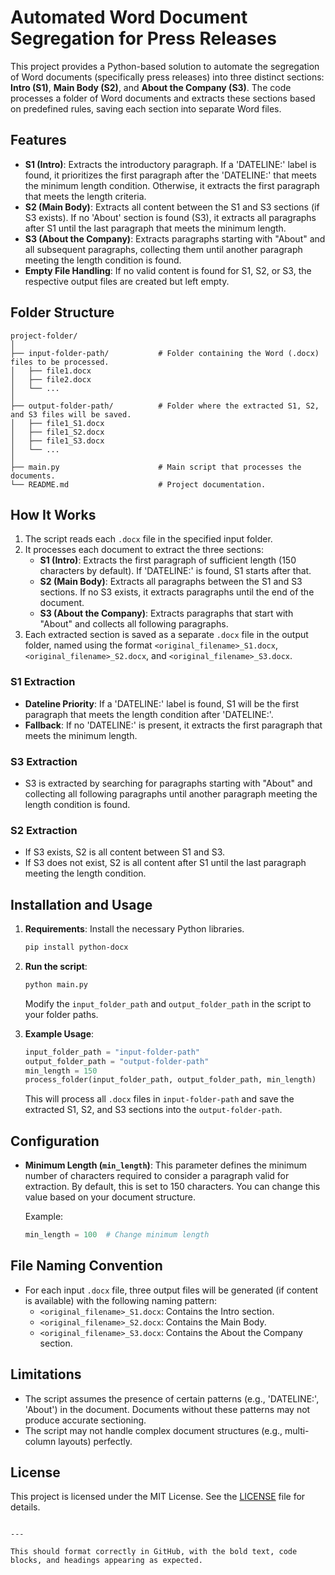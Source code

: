 # Automated Word Document Segregation for Press Releases

This project provides a Python-based solution to automate the segregation of Word documents (specifically press releases) into three distinct sections: **Intro (S1)**, **Main Body (S2)**, and **About the Company (S3)**. The code processes a folder of Word documents and extracts these sections based on predefined rules, saving each section into separate Word files.

## Features

- **S1 (Intro)**: Extracts the introductory paragraph. If a 'DATELINE:' label is found, it prioritizes the first paragraph after the 'DATELINE:' that meets the minimum length condition. Otherwise, it extracts the first paragraph that meets the length criteria.
- **S2 (Main Body)**: Extracts all content between the S1 and S3 sections (if S3 exists). If no 'About' section is found (S3), it extracts all paragraphs after S1 until the last paragraph that meets the minimum length.
- **S3 (About the Company)**: Extracts paragraphs starting with "About" and all subsequent paragraphs, collecting them until another paragraph meeting the length condition is found.
- **Empty File Handling**: If no valid content is found for S1, S2, or S3, the respective output files are created but left empty.

## Folder Structure

```plaintext
project-folder/
│
├── input-folder-path/           # Folder containing the Word (.docx) files to be processed.
│   ├── file1.docx
│   ├── file2.docx
│   └── ...
│
├── output-folder-path/          # Folder where the extracted S1, S2, and S3 files will be saved.
│   ├── file1_S1.docx
│   ├── file1_S2.docx
│   ├── file1_S3.docx
│   └── ...
│
├── main.py                      # Main script that processes the documents.
└── README.md                    # Project documentation.
```

## How It Works

1. The script reads each `.docx` file in the specified input folder.
2. It processes each document to extract the three sections:
    - **S1 (Intro)**: Extracts the first paragraph of sufficient length (150 characters by default). If 'DATELINE:' is found, S1 starts after that.
    - **S2 (Main Body)**: Extracts all paragraphs between the S1 and S3 sections. If no S3 exists, it extracts paragraphs until the end of the document.
    - **S3 (About the Company)**: Extracts paragraphs that start with "About" and collects all following paragraphs.
3. Each extracted section is saved as a separate `.docx` file in the output folder, named using the format `<original_filename>_S1.docx`, `<original_filename>_S2.docx`, and `<original_filename>_S3.docx`.

### S1 Extraction
- **Dateline Priority**: If a 'DATELINE:' label is found, S1 will be the first paragraph that meets the length condition after 'DATELINE:'.
- **Fallback**: If no 'DATELINE:' is present, it extracts the first paragraph that meets the minimum length.

### S3 Extraction
- S3 is extracted by searching for paragraphs starting with "About" and collecting all following paragraphs until another paragraph meeting the length condition is found.

### S2 Extraction
- If S3 exists, S2 is all content between S1 and S3.
- If S3 does not exist, S2 is all content after S1 until the last paragraph meeting the length condition.

## Installation and Usage

1. **Requirements**: Install the necessary Python libraries.
    ```bash
    pip install python-docx
    ```

2. **Run the script**:
    ```bash
    python main.py
    ```

    Modify the `input_folder_path` and `output_folder_path` in the script to your folder paths.

3. **Example Usage**:

    ```python
    input_folder_path = "input-folder-path"
    output_folder_path = "output-folder-path"
    min_length = 150
    process_folder(input_folder_path, output_folder_path, min_length)
    ```

    This will process all `.docx` files in `input-folder-path` and save the extracted S1, S2, and S3 sections into the `output-folder-path`.

## Configuration

- **Minimum Length (`min_length`)**: This parameter defines the minimum number of characters required to consider a paragraph valid for extraction. By default, this is set to 150 characters. You can change this value based on your document structure.
  
  Example:
  ```python
  min_length = 100  # Change minimum length
  ```

## File Naming Convention

- For each input `.docx` file, three output files will be generated (if content is available) with the following naming pattern:
    - `<original_filename>_S1.docx`: Contains the Intro section.
    - `<original_filename>_S2.docx`: Contains the Main Body.
    - `<original_filename>_S3.docx`: Contains the About the Company section.

## Limitations

- The script assumes the presence of certain patterns (e.g., 'DATELINE:', 'About') in the document. Documents without these patterns may not produce accurate sectioning.
- The script may not handle complex document structures (e.g., multi-column layouts) perfectly.
  
## License

This project is licensed under the MIT License. See the [LICENSE](LICENSE) file for details.
```

---

This should format correctly in GitHub, with the bold text, code blocks, and headings appearing as expected.

